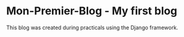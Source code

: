 # Mon-Premier-Blog - My first blog
This blog was created during practicals using the Django framework.
